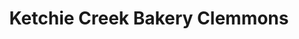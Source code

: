 ---
title: "Ketchie Creek Bakery Clemmons"
url: /clemmons/ketchie-creek-bakery-clemmons/
shop: Bäckerei
---